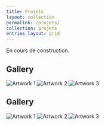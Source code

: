 ```yaml
---
title: Projets
layout: collection
permalink: /projets/
collection: projets
entries_layout: grid
---
```


En cours de construction.

<section id="gallery">
    <h2>Gallery</h2>
    <div class="gallery">
        <img src="https://drive.google.com/file/d/1Ae52NCcpynB29mIGXB7_uRpfS3U6MCdu/view?usp=sharing" alt="Artwork 1">
        <img src="https://drive.google.com/uc?id=2b3c4d5e6f7g8h9i1a" alt="Artwork 2">
        <img src="https://drive.google.com/uc?id=3c4d5e6f7g8h9i1a2b" alt="Artwork 3">
        <!-- Ajoutez plus d'images si nécessaire -->
    </div>
</section>


<section id="gallery">
  <h2>Gallery</h2>
  <div class="gallery">
    <img src="https://drive.google.com/drive/folders/1hChBus_yiLY_pgUPLmSZPSZeH4Rqqg4k" alt="Artwork 1">
    <img src="https://drive.google.com/drive/folders/1hChBus_yiLY_pgUPLmSZPSZeH4Rqqg4k" alt="Artwork 2">
    <img src="https://drive.google.com/uc?id=[file_id_3]" alt="Artwork 3">
    <!-- Add more images as needed -->
  </div>
</section>
